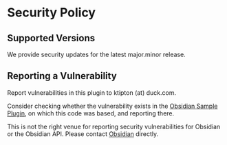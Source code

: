 # Security Policy

## Supported Versions
We provide security updates for the latest major.minor release.

## Reporting a Vulnerability

Report vulnerabilities in this plugin to ktipton (at) duck.com.

Consider checking whether the vulnerability exists in the [Obsidian Sample Plugin](https://github.com/obsidianmd/obsidian-sample-plugin), on which this code was based, and reporting there.

This is not the right venue for reporting security vulnerabilities for Obsidian or the Obsidian API. Please contact [Obsidian](https://obsidian.md/) directly.
